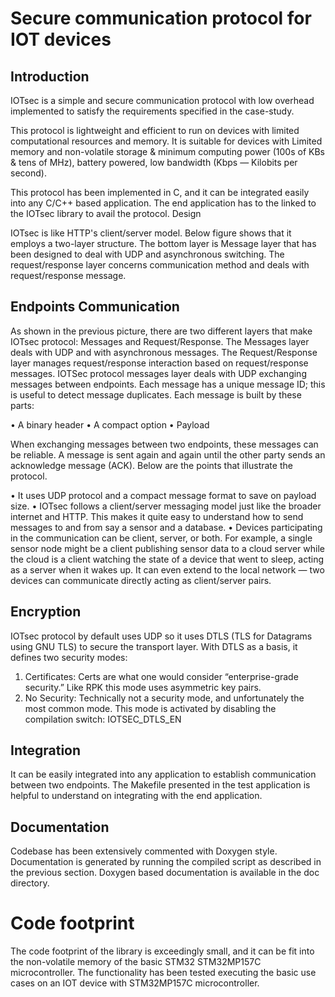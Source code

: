 
# Secure communication protocol for IOT devices

## Introduction

IOTsec is a simple and secure communication protocol with low overhead implemented to satisfy the requirements specified in the case-study.

This protocol is lightweight and efficient to run on devices with limited computational resources and memory. It is suitable for devices with Limited memory and non-volatile storage & minimum computing power (100s of KBs & tens of MHz), battery powered, low bandwidth (Kbps — Kilobits per second).

This protocol has been implemented in C, and it can be integrated easily into any C/C++ based application. The end application has to the linked to the IOTsec library to avail the protocol.
Design

IOTsec is like HTTP's client/server model. Below figure shows that it employs a two-layer structure. The bottom layer is Message layer that has been designed to deal with UDP and asynchronous switching. The request/response layer concerns communication method and deals with request/response message.

## Endpoints Communication

As shown in the previous picture, there are two different layers that make IOTsec protocol: Messages and Request/Response. The Messages layer deals with UDP and with asynchronous messages. The Request/Response layer manages request/response interaction based on request/response messages.
IOTSec protocol messages layer deals with UDP exchanging messages between endpoints. Each message has a unique message ID; this is useful to detect message duplicates.
Each message is built by these parts:

• A binary header
• A compact option
• Payload

When exchanging messages between two endpoints, these messages can be reliable. A message is sent again and again until the other party sends an acknowledge message (ACK).
Below are the points that illustrate the protocol.

• It uses UDP protocol and a compact message format to save on payload size.
• IOTsec follows a client/server messaging model just like the broader internet and HTTP. This makes it quite easy to understand how to send messages to and from say a sensor and a database.
• Devices participating in the communication can be client, server, or both. For example, a single sensor node might be a client publishing sensor data to a cloud server while the cloud is a client watching the state of a device that went to sleep, acting as a server when it wakes up. It can even extend to the local network — two devices can communicate directly acting as client/server pairs.

## Encryption

IOTsec protocol by default uses UDP so it uses DTLS (TLS for Datagrams using GNU TLS) to secure the transport layer. With DTLS as a basis, it defines two security modes:

1. Certificates: Certs are what one would consider “enterprise-grade security.” Like RPK this mode uses asymmetric key pairs.
2. No Security: Technically not a security mode, and unfortunately the most common mode. This mode is activated by disabling the compilation switch: IOTSEC_DTLS_EN

## Integration

It can be easily integrated into any application to establish communication between two endpoints. The Makefile presented in the test application is helpful to understand on integrating with the end application.

## Documentation

Codebase has been extensively commented with Doxygen style. Documentation is generated by running the compiled script as described in the previous section. Doxygen based documentation is available in the doc directory.

# Code footprint

The code footprint of the library is exceedingly small, and it can be fit into the non-volatile memory of the basic STM32 STM32MP157C microcontroller. The functionality has been tested executing the basic use cases on an IOT device with STM32MP157C microcontroller.

